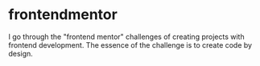 # frontendmentor
I go through the "frontend mentor" challenges of creating projects with frontend development. The essence of the challenge is to create code by design.
